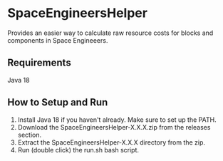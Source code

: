 # SpaceEngineersHelper

Provides an easier way to calculate raw resource costs for blocks and components in Space Engineeers.

## Requirements

Java 18

## How to Setup and Run
1. Install Java 18 if you haven't already. Make sure to set up the PATH.
2. Download the SpaceEngineersHelper-X.X.X.zip from the releases section.
3. Extract the SpaceEngineersHelper-X.X.X directory from the zip.
4. Run (double click) the run.sh bash script.
